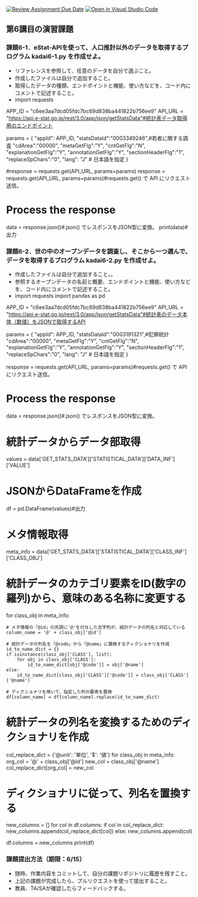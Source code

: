[![Review Assignment Due Date](https://classroom.github.com/assets/deadline-readme-button-22041afd0340ce965d47ae6ef1cefeee28c7c493a6346c4f15d667ab976d596c.svg)](https://classroom.github.com/a/J1qyflp_)
[![Open in Visual Studio Code](https://classroom.github.com/assets/open-in-vscode-2e0aaae1b6195c2367325f4f02e2d04e9abb55f0b24a779b69b11b9e10269abc.svg)](https://classroom.github.com/online_ide?assignment_repo_id=19785385&assignment_repo_type=AssignmentRepo)
## 第6講目の演習課題
### 課題6-1．eStat-APIを使って、人口推計以外のデータを取得するプログラム kadai6-1.py を作成せよ。
* リファレンスを参照して、任意のデータを自分で選ぶこと。
* 作成したファイルは自分で追加すること。
* 取得したデータの種類、エンドポイントと機能、使い方などを、コード内にコメントで記述すること。
* import requests

APP_ID = "c6ee3aa7dcd05fdc7bc69d838ba441822b756ee9"
API_URL  = "https://api.e-stat.go.jp/rest/3.0/app/json/getStatsData"#統計表データ取得用のエンドポイント

params = {
    "appId": APP_ID,
    "statsDataId":"0003349246",#若者に関する調査
    "cdArea":"00000",
    "metaGetFlg":"Y",
    "cntGetFlg":"N",
    "explanationGetFlg":"Y",
    "annotationGetFlg":"Y",
    "sectionHeaderFlg":"1",
    "replaceSpChars":"0",
    "lang": "J"  # 日本語を指定
}



#response = requests.get(API_URL, params=params)
response = requests.get(API_URL, params=params)#requests.get() で API にリクエスト送信。
# Process the response
data = response.json()#.json() でレスポンスをJSON型に変換。
print(data)#出力

### 課題6-2．世の中のオープンデータを調査し、そこから一つ選んで、データを取得するプログラム kadai6-2.py を作成せよ。
* 作成したファイルは自分で追加すること。。
* 参照するオープンデータの名前と概要、エンドポイントと機能、使い方などを、コード内にコメントで記述すること。
* import requests
import pandas as pd

APP_ID = "c6ee3aa7dcd05fdc7bc69d838ba441822b756ee9"
API_URL  = "https://api.e-stat.go.jp/rest/3.0/app/json/getStatsData"#統計表のデータ本体（数値）をJSONで取得するAPI

params = {
    "appId": APP_ID,
    "statsDataId":"0003191321",#犯罪統計
    "cdArea":"00000",
    "metaGetFlg":"Y",
    "cntGetFlg":"N",
    "explanationGetFlg":"Y",
    "annotationGetFlg":"Y",
    "sectionHeaderFlg":"1",
    "replaceSpChars":"0",
    "lang": "J"  # 日本語を指定
}

response = requests.get(API_URL, params=params)#requests.get() で API にリクエスト送信。
# Process the response
data = response.json()#.json() でレスポンスをJSON型に変換。

# 統計データからデータ部取得
values = data['GET_STATS_DATA']['STATISTICAL_DATA']['DATA_INF']['VALUE']

# JSONからDataFrameを作成
df = pd.DataFrame(values)#出力

# メタ情報取得
meta_info = data['GET_STATS_DATA']['STATISTICAL_DATA']['CLASS_INF']['CLASS_OBJ']

# 統計データのカテゴリ要素をID(数字の羅列)から、意味のある名称に変更する
for class_obj in meta_info:

    # メタ情報の「@id」の先頭に'@'を付与した文字列が、統計データの列名と対応している
    column_name = '@' + class_obj['@id']

    # 統計データの列名を「@code」から「@name」に置換するディクショナリを作成
    id_to_name_dict = {}
    if isinstance(class_obj['CLASS'], list):
        for obj in class_obj['CLASS']:
            id_to_name_dict[obj['@code']] = obj['@name']
    else:
        id_to_name_dict[class_obj['CLASS']['@code']] = class_obj['CLASS']['@name']

    # ディクショナリを用いて、指定した列の要素を置換
    df[column_name] = df[column_name].replace(id_to_name_dict)

# 統計データの列名を変換するためのディクショナリを作成
col_replace_dict = {'@unit': '単位', '$': '値'}
for class_obj in meta_info:
    org_col = '@' + class_obj['@id']
    new_col = class_obj['@name']
    col_replace_dict[org_col] = new_col

# ディクショナリに従って、列名を置換する
new_columns = []
for col in df.columns:
    if col in col_replace_dict:
        new_columns.append(col_replace_dict[col])
    else:
        new_columns.append(col)

df.columns = new_columns
print(df)

### 課題提出方法（期限：6/15）
* 随時、作業内容をコミットして、自分の課題リポジトリに履歴を残すこと。
* 上記の課題が完成したら、プルリクエストを使って提出すること。
* 教員、TA/SAが確認したらフィードバックする。
